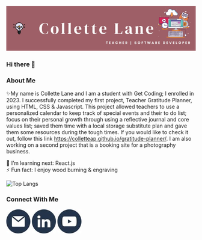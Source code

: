 ![Name](./images/colletteLane.jpg)

### Hi there 👋

### About Me
✨My name is Collette Lane and I am a student with Get Coding; I enrolled in 2023. I successfully completed my first project, Teacher Gratitude Planner, using HTML, CSS & Javascript.
This project allowed teachers to use a personalized calendar to keep track of special events and their to do list; focus on their personal growth through using a reflective journal and core values list; saved them time with a local storage substitute plan and gave them some resources during the tough times. If you would like to check it out, follow this link https://colletteap.github.io/gratitude-planner/. I am also working on a second project that is a booking site for a photography business.

🌱 I’m learning next: React.js</br>
⚡ Fun fact: I enjoy wood burning & engraving

![Top Langs](https://github-readme-stats.vercel.app/api/top-langs/?username=colletteap&layout=compact)

### Connect With Me

[![Email](./images/EMail.jpg)](mailto:garlandcollette@gmail.com)  [![Linkedin](./images/Linkedin.jpg)](https://www.linkedin.com/in/collettegarland/)  [![YouTube](./images/Youtube.jpg)](https://www.youtube.com/channel/UCWLX6J4_Ly1coIRbivJdtLA)



<!--
**colletteap/colletteap** is a ✨ _special_ ✨ repository because its `README.md` (this file) appears on your GitHub profile.

Here are some ideas to get you started:

- 🔭 I’m currently working on ...
- 🌱 I’m currently learning ...
- 👯 I’m looking to collaborate on ...
- 🤔 I’m looking for help with ...
- 💬 Ask me about ...
- 📫 How to reach me: ...
- 😄 Pronouns: ...
- ⚡ Fun fact: ...
-->
